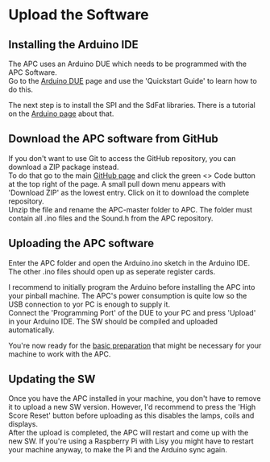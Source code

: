 # Upload the Software

## Installing the Arduino IDE

The APC uses an Arduino DUE which needs to be programmed with the APC Software.  
Go to the [Arduino DUE](https://docs.arduino.cc/hardware/due) page and use the 'Quickstart Guide' to learn how to do this.
 
The next step is to install the SPI and the SdFat libraries. There is a tutorial on the [Arduino page](https://docs.arduino.cc/software/ide-v2/tutorials/ide-v2-installing-a-library) about that.

## Download the APC software from GitHub

If you don't want to use Git to access the GitHub repository, you can download a ZIP package instead.  
To do that go to the main [GitHub page](https://github.com/AmokSolderer/APC) and click the green <> Code button at the top right of the page. A small pull down menu appears with 'Download ZIP' as the lowest entry. Click on it to download the complete repository.  
Unzip the file and rename the APC-master folder to APC. The folder must contain all .ino files and the Sound.h from the APC repository.

## Uploading the APC software

Enter the APC folder and open the Arduino.ino sketch in the Arduino IDE. The other .ino files should open up as seperate register cards.

I recommend to initially program the Arduino before installing the APC into your pinball machine. The APC's power consumption is quite low so the USB connection to yor PC is enough to supply it.  
Connect the 'Programming Port' of the DUE to your PC and press 'Upload' in your Arduino IDE. The SW should be compiled and uploaded automatically.

You're now ready for the [basic preparation](https://github.com/AmokSolderer/APC/blob/master/DOC/Prepare.md) that might be necessary for your machine to work with the APC.

## Updating the SW

Once you have the APC installed in your machine, you don't have to remove it to upload a new SW version. However, I'd recommend to press the 'High Score Reset' button before uploading as this disables the lamps, coils and displays.  
After the upload is completed, the APC will restart and come up with the new SW. If you're using a Raspberry Pi with Lisy you might have to restart your machine anyway, to make the Pi and the Arduino sync again.
